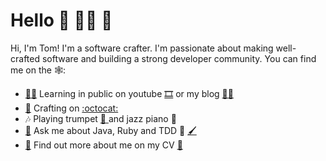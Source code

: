 # Hello 👋 🧑‍💻 🚀

Hi, I'm Tom! I'm a software crafter. I'm passionate about making well-crafted software and building a strong developer community. 
You can find me on the 🕸️:

- [👨‍🏫](https://youtu.be/08AnQ3UxudY) Learning in public on youtube [🎞️](https://youtu.be/08AnQ3UxudY) or my blog [✍🏻](https://tomspencerlondon.org/)
- [🧰](https://github.com/TomSpencerLondon) Crafting on [:octocat:](https://github.com/TomSpencerLondon)
- 🎶  Playing trumpet [🎺 ](https://www.youtube.com/watch?v=oY3XAV5X0cs) and jazz piano 🎹
- [🙋](mailto:tomspencerlondon@gmail.com) Ask me about Java, Ruby and TDD 🎨 [🖌️](mailto:tomspencerlondon@gmail.com)
- [📰](https://github.com/TomSpencerLondon/CV) Find out more about me on my CV [🎉](https://github.com/TomSpencerLondon/CV)
